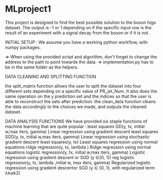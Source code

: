 # MLproject1
This project is designed to find the best possible solution to the boson higs dataset. The output is -1 or 1 depending on if the specific input row
is the result of an experiment with a signal decay from the boson or if it is not.


INITIAL SETUP : 
We assume you have a working python workflow, with numpy packages.

=> When using the provided script and algorithm, don't forget to change the address to the path to point towards the data.
=> implementation.py has to be in the same folder as the helpers.


DATA CLEANING AND SPLITTING FUNCTION

the split_matrix function allows the user to split the dataset into four different sets depending on a specific value of PR_jet_Num. It also does the same operation on the y prediction
set and the indices so that the user is able to reconstruct the sets after prediction.
the clean_data function cleans the data accordingly to the choices we made, and outputs the cleaned dataset.


DATA ANALYSIS FUNCTIONS
We have provided six staple functions of machine learning that are quite popular : 
least squares GD(y, tx, initial w,max iters, gamma)  Linear regression using gradient descent
least squares SGD(y, tx, initial w,max iters, gamma) Linear regression using stochastic gradient descent
least squares(y, tx) Least squares regression using normal equations
ridge regression(y, tx, lambda ) Ridge regression using normal equations
logistic regression(y, tx, initial w,max iters, gamma) Logistic regression using gradient descent or SGD (y ∈{0, 1})
reg logistic regression(y, tx, lambda ,initial w, max iters, gamma) Regularized logistic regression using gradient descentor SGD (y ∈ {0, 1}, with regularized term λkwk2)



